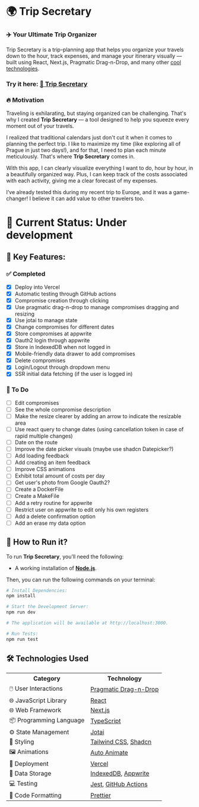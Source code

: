 # 🌍 Trip Secretary
### ✈️ Your Ultimate Trip Organizer

Trip Secretary is a trip-planning app that helps you organize your travels down to the hour, track expenses, and manage your itinerary visually — built using React, Next.js, Pragmatic Drag-n-Drop, and many other [cool technologies](#️-technologies-used).

### Try it here: [🔗 Trip Secretary](https://trip-secretary.vercel.app/)

### 🔥 Motivation
Traveling is exhilarating, but staying organized can be challenging. That's why I created **Trip Secretary** — a tool designed to help you squeeze every moment out of your travels.

I realized that traditional calendars just don't cut it when it comes to planning the perfect trip. I like to maximize my time (like exploring all of Prague in just two days!), and for that, I need to plan each minute meticulously. That's where **Trip Secretary** comes in.

With this app, I can clearly visualize everything I want to do, hour by hour, in a beautifully organized way. Plus, I can keep track of the costs associated with each activity, giving me a clear forecast of my expenses.

I’ve already tested this during my recent trip to Europe, and it was a game-changer! I believe it can add value to other travelers too.

# 🚧 Current Status: **Under development**

## 🎯 Key Features:

### ✅ Completed
* [x] Deploy into Vercel
* [x] Automatic testing through GitHub actions
* [x] Compromise creation through clicking
* [x] Use pragmatic drag-n-drop to manage compromises dragging and resizing
* [x] Use jotai to manage state
* [x] Change compromises for different dates
* [x] Store compromises at appwrite
* [x] Oauth2 login through appwrite
* [x] Store in IndexedDB when not logged in
* [x] Mobile-friendly data drawer to add compromises
* [x] Delete compromises
* [x] Login/Logout through dropdown menu
* [x] SSR initial data fetching (if the user is logged in)

### 📝 To Do
* [ ] Edit compromises
* [ ] See the whole compromise description
* [ ] Make the resize clearer by adding an arrow to indicate the resizable area
* [ ] Use react query to change dates (using cancellation token in case of rapid multiple changes)
* [ ] Date on the route
* [ ] Improve the date picker visuals (maybe use shadcn Datepicker?)
* [ ] Add loading feedback
* [ ] Add creating an item feedback
* [ ] Improve CSS animations
* [ ] Exhibit total amount of costs per day
* [ ] Get user's photo from Google Oauth2?
* [ ] Create a DockerFile
* [ ] Create a MakeFile
* [ ] Add a retry routine for appwrite
* [ ] Restrict user on appwrite to edit only his own registers
* [ ] Add a delete confirmation option
* [ ] Add an erase my data option

## 🚀 How to Run it?

To run **Trip Secretary**, you’ll need the following:

- A working installation of **[Node.js](https://nodejs.org/)**.


Then, you can run the following commands on your terminal:

```bash
# Install Dependencies:
npm install 

# Start the Development Server:
npm run dev

# The application will be available at http://localhost:3000.

# Run Tests:
npm run test
```

## 🛠️ Technologies Used

<table style="width:100%">
  <tr>
    <th>Category</th>
    <th>Technology</th>
  </tr>
  <tr>
    <td>🖱️ User Interactions</td>
    <td><a href="https://github.com/atlassian/pragmatic-drag-and-drop">Pragmatic Drag-n-Drop</a></td>
  </tr>
  <tr>
    <td>🌐 JavaScript Library</td>
    <td><a href="https://react.dev/">React</a></td>
  </tr>
  <tr>
    <td>🌐 Web Framework</td>
    <td><a href="https://nextjs.org/">Next.js</a></td>
  </tr>
  <tr>
    <td>📦 Programming Language</td>
    <td><a href="https://www.typescriptlang.org/">TypeScript</a></td>
  </tr>
  <tr>
    <td>⚙️ State Management</td>
    <td><a href="https://jotai.org/">Jotai</a></td>
  </tr>
  <tr>
    <td>🎨 Styling</td>
    <td><a href="https://tailwindcss.com/">Tailwind CSS</a>, <a href="https://ui.shadcn.com/">Shadcn</a></td>
  </tr>
  <tr>
    <td>🖼️ Animations</td>
    <td><a href="https://auto-animate.formkit.com/">Auto Animate</a></td>
  </tr>
  <tr>
    <td>🚀 Deployment</td>
    <td><a href="https://vercel.com/">Vercel</a></td>
  </tr>
  <tr>
    <td>📂 Data Storage</td>
    <td><a href="https://www.w3.org/TR/IndexedDB/">IndexedDB</a>, <a href="https://appwrite.io/">Appwrite</a></td>
  </tr>
  <tr>
    <td>💻 Testing</td>
    <td><a href="https://jestjs.io/">Jest</a>, <a href="https://github.com/features/actions">GitHub Actions</a></td>
  </tr>
  <tr>
    <td>🔧 Code Formatting</td>
    <td><a href="https://prettier.io/">Prettier</a></td>
  </tr>
</table>

